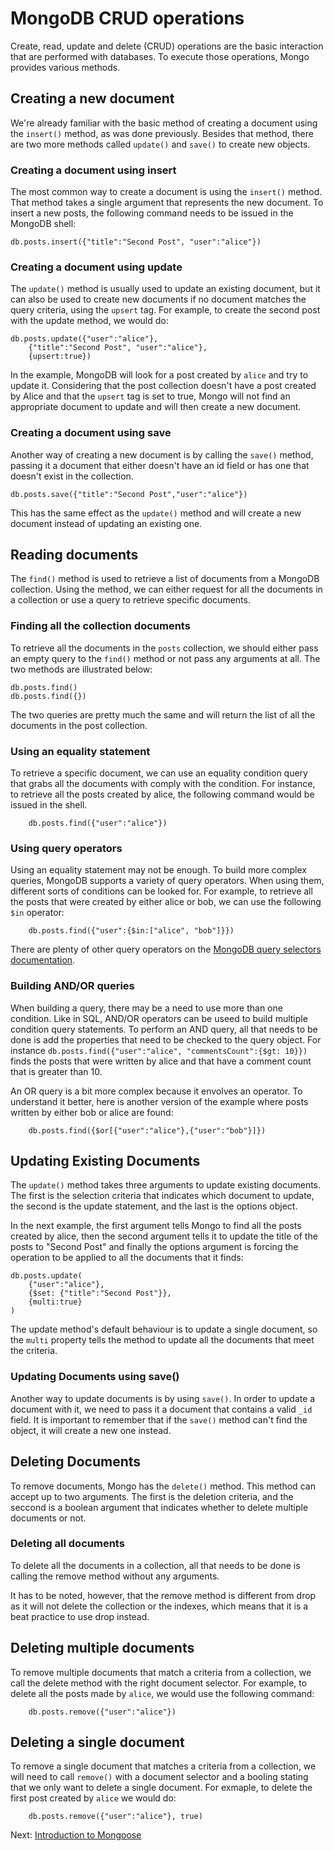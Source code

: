 # MongoDB CRUD operations
Create, read, update and delete (CRUD) operations are the basic interaction that are performed with databases. To execute those operations, Mongo provides various methods.

## Creating a new document
We're already familiar with the basic method of creating a document using the `insert()` method, as was done previously. Besides that method, there are two more methods called `update()` and `save()` to create new objects.

### Creating a document using insert
The most common way to create a document is using the `insert()` method. That method takes a single argument that represents the new document. To insert a new posts, the following command needs to be issued in the MongoDB shell:

```
db.posts.insert({"title":"Second Post", "user":"alice"})
```

### Creating a document using update
The `update()` method is usually used to update an existing document, but it can also be used to create new documents if no document matches the query criteria, using the `upsert` tag. For example, to create the second post with the update method, we would do:

```
db.posts.update({"user":"alice"},
    {"title":"Second Post", "user":"alice"},
    {upsert:true})
```

In the example, MongoDB will look for a post created by `alice` and try to update it. Considering that the post collection doesn't have a post created by Alice and that the `upsert` tag is set to true, Mongo will not find an appropriate document to update and will then create a new document.

### Creating a document using save
Another way of creating a new document is by calling the `save()` method, passing it a document that either doesn't have an id field or has one that doesn't exist in the collection.

```
db.posts.save({"title":"Second Post","user":"alice"})
```

This has the same effect as the `update()` method and will create a new document instead of updating an existing one.

## Reading documents
The `find()` method is used to retrieve a list of documents from a MongoDB collection. Using the method, we can either request for all the documents in a collection or use a query to retrieve specific documents.

### Finding all the collection documents
To retrieve all the documents in the `posts` collection, we should either pass an empty query to the `find()` method or not pass any arguments at all. The two methods are illustrated below:

```
db.posts.find()
db.posts.find({})
```

The two queries are pretty much the same and will return the list of all the documents in the post collection.

### Using an equality statement
To retrieve a specific document, we can use an equality condition query that grabs all the documents with comply with the condition. For instance, to retrieve all the posts created by alice, the following command would be issued in the shell.
```
    db.posts.find({"user":"alice"})
```

### Using query operators
Using an equality statement may not be enough. To build more complex queries, MongoDB supports a variety of query operators. When using them, different sorts of conditions can be looked for. For example, to retrieve all the posts that were created by either alice or bob, we can use the following `$in` operator:
```
    db.posts.find({"user":{$in:["alice", "bob"]}})
```

There are plenty of other query operators on the [MongoDB query selectors documentation](http://docs.mongodb.org/manual/reference/operator/query/#query-selectors).

### Building AND/OR queries
When building a query, there may be a need to use more than one condition. Like in SQL, AND/OR operators can be useed to build multiple condition query statements. To perform an AND query, all that needs to be done is add the properties that need to be checked to the query object. For instance `db.posts.find({"user":"alice", "commentsCount":{$gt: 10}})` finds the posts that were written by alice and that have a comment count that is greater than 10.

An OR query is a bit more complex because it envolves an operator. To understand it better, here is another version of the example where posts written by either bob or alice are found:
```
    db.posts.find({$or[{"user":"alice"},{"user":"bob"}]})
```

## Updating Existing Documents
The `update()` method takes three arguments to update existing documents. The first is the selection criteria that indicates which document to update, the second is the update statement, and the last is the options object.

In the next example, the first argument tells Mongo to find all the posts created by alice, then the second argument tells it to update the title of the posts to "Second Post" and finally the options argument is forcing the operation to be applied to all the documents that it finds:
```
db.posts.update(
    {"user":"alice"},
    {$set: {"title":"Second Post"}},
    {multi:true}
)
```

The update method's default behaviour is to update a single document, so the `multi` property tells the method to update all the documents that meet the criteria.

### Updating Documents using save()
Another way to update documents is by using `save()`. In order to update a document with it, we need to pass it a document that contains a valid `_id` field. It is important to remember that if the `save()` method can't find the object, it will create a new one instead.

## Deleting Documents
To remove documents, Mongo has the `delete()` method. This method can accept up to two arguments. The first is the deletion criteria, and the seccond is a boolean argument that indicates whether to delete multiple documents or not.

### Deleting all documents
To delete all the documents in a collection, all that needs to be done is calling the remove method without any arguments.

It has to be noted, however, that the remove method is different from drop as it will not delete the collection or the indexes, which means that it is a beat practice to use drop instead.

## Deleting multiple documents
To remove multiple documents that match a criteria from a collection, we call the delete method with the right document selector. For example, to delete all the posts made by `alice`, we would use the following command:

```
    db.posts.remove({"user":"alice"})
```

## Deleting a single document
To remove a single document that matches a criteria from a collection, we will need to call `remove()` with a document selector and a booling stating that we only want to delete a single document. For exmaple, to delete the first post created by `alice` we would do:
```
    db.posts.remove({"user":"alice"}, true)
```

Next: [Introduction to Mongoose](../mongoose-intro/README.md)